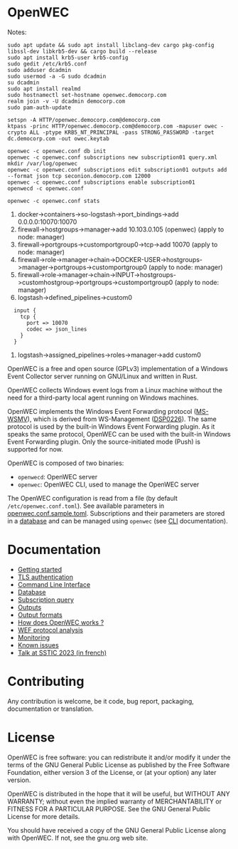 # OpenWEC

Notes:
```
sudo apt update && sudo apt install libclang-dev cargo pkg-config libssl-dev libkrb5-dev && cargo build --release
sudo apt install krb5-user krb5-config
sudo gedit /etc/krb5.conf
sudo adduser dcadmin
sudo usermod -a -G sudo dcadmin
su dcadmin
sudo apt install realmd
sudo hostnamectl set-hostname openwec.democorp.com
realm join -v -U dcadmin democorp.com
sudo pam-auth-update

setspn -A HTTP/openwec.democorp.com@democorp.com
ktpass -princ HTTP/openwec.democorp.com@democorp.com -mapuser owec -crypto ALL -ptype KRB5_NT_PRINCIPAL -pass STRONG_PASSWORD -target dc.democorp.com -out owec.keytab

openwec -c openwec.conf db init
openwec -c openwec.conf subscriptions new subscription01 query.xml
mkdir /var/log/openwec
openwec -c openwec.conf subscriptions edit subscription01 outputs add --format json tcp seconion.democorp.com 12000
openwec -c openwec.conf subscriptions enable subscription01
openwecd -c openwec.conf

openwec -c openwec.conf stats
```

1. docker->containers->so-logstash->port_bindings->add 0.0.0.0:10070:10070
1. firewall->hostgroups->manager->add 10.103.0.105 (openwec)  (apply to node: manager)
1. firewall->portgroups->customportgroup0->tcp->add 10070  (apply to node: manager)
1. firewall->role->manager->chain->DOCKER-USER->hostgroups->manager->portgroups->customportgroup0  (apply to node: manager)
1. firewall->role->manager->chain->INPUT->hostgroups->customhostgroup->portgroups->customportgroup0  (apply to node: manager)
1. logstash->defined_pipelines->custom0
```
  input {
    tcp {
      port => 10070
      codec => json_lines
    }
  }
```
1. logstash->assigned_pipelines->roles->manager->add custom0


OpenWEC is a free and open source (GPLv3) implementation of a Windows Event Collector server running on GNU/Linux and written in Rust.

OpenWEC collects Windows event logs from a Linux machine without the need for a third-party local agent running on Windows machines.

OpenWEC implements the Windows Event Forwarding protocol ([MS-WSMV](https://winprotocoldoc.blob.core.windows.net/productionwindowsarchives/MS-WSMV/%5BMS-WSMV%5D.pdf)), which is derived from WS-Management ([DSP0226](https://www.dmtf.org/sites/default/files/standards/documents/DSP0226_1.0.0.pdf)). The same protocol is used by the built-in Windows Event Forwarding plugin. As it speaks the same protocol, OpenWEC can be used with the built-in Windows Event Forwarding plugin. Only the source-initiated mode (Push) is supported for now.

OpenWEC is composed of two binaries:
- `openwecd`: OpenWEC server
- `openwec`: OpenWEC CLI, used to manage the OpenWEC server

The OpenWEC configuration is read from a file (by default `/etc/openwec.conf.toml`). See available parameters in [openwec.conf.sample.toml](openwec.conf.sample.toml).
Subscriptions and their parameters are stored in a [database](doc/database.md) and can be managed using `openwec` (see [CLI](doc/cli.md) documentation).

# Documentation

- [Getting started](doc/getting_started.md)
- [TLS authentication](doc/tls.md)
- [Command Line Interface](doc/cli.md)
- [Database](doc/database.md)
- [Subscription query](doc/query.md)
- [Outputs](doc/outputs.md)
- [Output formats](doc/formats.md)
- [How does OpenWEC works ?](doc/how_it_works.md)
- [WEF protocol analysis](doc/protocol.md)
- [Monitoring](doc/monitoring.md)
- [Known issues](doc/issues.md)
- [Talk at SSTIC 2023 (in french)](https://www.sstic.org/2023/presentation/openwec/)

# Contributing

Any contribution is welcome, be it code, bug report, packaging, documentation or translation.

# License

OpenWEC is free software: you can redistribute it and/or modify it under the terms of the GNU General Public License as published by the Free Software Foundation, either version 3 of the License, or (at your option) any later version.

OpenWEC is distributed in the hope that it will be useful, but WITHOUT ANY WARRANTY; without even the implied warranty of MERCHANTABILITY or FITNESS FOR A PARTICULAR PURPOSE. See the GNU General Public License for more details.

You should have received a copy of the GNU General Public License along with OpenWEC. If not, see the gnu.org web site.
